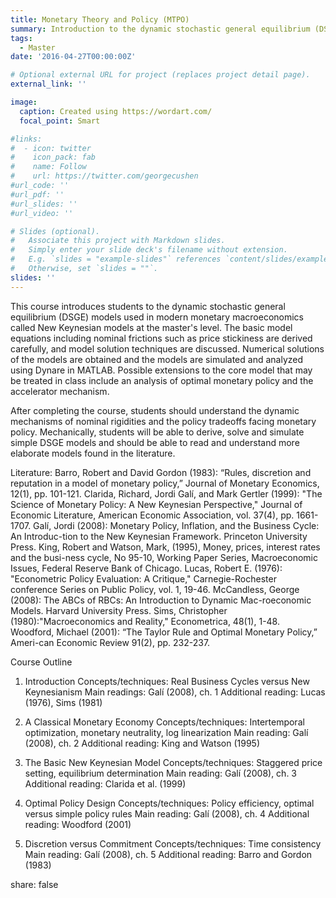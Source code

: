 ```yaml
---
title: Monetary Theory and Policy (MTPO)
summary: Introduction to the dynamic stochastic general equilibrium (DSGE) models used in modern monetary macroeconomics called New Keynesian models
tags:
  - Master
date: '2016-04-27T00:00:00Z'

# Optional external URL for project (replaces project detail page).
external_link: ''

image:
  caption: Created using https://wordart.com/
  focal_point: Smart

#links:
#  - icon: twitter
#    icon_pack: fab
#    name: Follow
#    url: https://twitter.com/georgecushen
#url_code: ''
#url_pdf: ''
#url_slides: ''
#url_video: ''

# Slides (optional).
#   Associate this project with Markdown slides.
#   Simply enter your slide deck's filename without extension.
#   E.g. `slides = "example-slides"` references `content/slides/example-slides.md`.
#   Otherwise, set `slides = ""`.
slides: ''
---
```


This course introduces students to the dynamic stochastic general equilibrium (DSGE) models used in modern monetary macroeconomics called New Keynesian models at the master's level. The basic model equations including nominal frictions such as price stickiness are derived carefully, and model solution techniques are discussed. Numerical solutions of the models are obtained and the models are simulated and analyzed using Dynare in MATLAB. Possible extensions to the core model that may be treated in class include an analysis of optimal monetary policy and the accelerator mechanism.

After completing the course, students should understand the dynamic mechanisms of nominal rigidities and the policy tradeoffs facing monetary policy.  Mechanically, students will be able to derive, solve and simulate simple DSGE models and should be able to read and understand more elaborate models found in the literature.


Literature:
Barro, Robert and David Gordon (1983): “Rules, discretion and reputation in a model of monetary policy,” Journal of Monetary Economics, 12(1), pp. 101-121.
Clarida, Richard, Jordi Galí, and Mark Gertler (1999): "The Science of Monetary Policy: A New Keynesian Perspective," Journal of Economic Literature, American Economic Association, vol. 37(4), pp. 1661-1707.
Galí, Jordi (2008): Monetary Policy, Inflation, and the Business Cycle: An Introduc-tion to the New Keynesian Framework. Princeton University Press.
King, Robert and Watson, Mark, (1995), Money, prices, interest rates and the busi-ness cycle, No 95-10, Working Paper Series, Macroeconomic Issues, Federal Reserve Bank of Chicago.
Lucas, Robert E. (1976): "Econometric Policy Evaluation: A Critique," Carnegie-Rochester conference Series on Public Policy, vol. 1, 19-46.
McCandless, George (2008): The ABCs of RBCs: An Introduction to Dynamic Mac-roeconomic Models. Harvard University Press.
Sims, Christopher (1980):"Macroeconomics and Reality," Econometrica, 48(1), 1-48.
Woodford, Michael (2001): “The Taylor Rule and Optimal Monetary Policy,” Ameri-can Economic Review 91(2), pp. 232-237.

Course Outline

1. Introduction 
Concepts/techniques: 	Real Business Cycles versus New Keynesianism
Main readings:	Galí (2008), ch. 1
Additional reading:	Lucas (1976), Sims (1981)

2. A Classical Monetary Economy
Concepts/techniques: 	Intertemporal optimization, monetary neutrality, log linearization
Main reading:	Galí (2008), ch. 2
Additional reading:	King and Watson (1995)

3. The Basic New Keynesian Model
Concepts/techniques: 	Staggered price setting, equilibrium determination
Main reading:	Galí (2008), ch. 3
Additional reading:	Clarida et al. (1999)

4. Optimal Policy Design 
Concepts/techniques: 	Policy efficiency, optimal versus simple policy rules
Main reading:	Galí (2008), ch. 4
Additional reading:	Woodford (2001)

5. Discretion versus Commitment
Concepts/techniques: 	Time consistency
Main reading:	Galí (2008), ch. 5
Additional reading:	Barro and Gordon (1983)

share: false